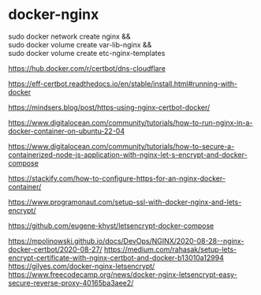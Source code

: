 # docker-nginx

sudo docker network create nginx && \
sudo docker volume create var-lib-nginx && \
sudo docker volume create etc-nginx-templates

<!-- sudo crontab -e -->
<!-- 0 */12 * * * docker-compose -f /path/to/docker-compose.yaml run certbot renew --quiet && docker-compose -f /path/to/docker-compose.yaml kill -s SIGHUP nginx -->
<!-- docker-compose run certbot certonly --dns-dnsprovider --dns-dnsprovider-credentials /path/to/credentials.ini -d example.com -->

https://hub.docker.com/r/certbot/dns-cloudflare

https://eff-certbot.readthedocs.io/en/stable/install.html#running-with-docker

https://mindsers.blog/post/https-using-nginx-certbot-docker/

https://www.digitalocean.com/community/tutorials/how-to-run-nginx-in-a-docker-container-on-ubuntu-22-04

https://www.digitalocean.com/community/tutorials/how-to-secure-a-containerized-node-js-application-with-nginx-let-s-encrypt-and-docker-compose

https://stackify.com/how-to-configure-https-for-an-nginx-docker-container/

https://www.programonaut.com/setup-ssl-with-docker-nginx-and-lets-encrypt/

https://github.com/eugene-khyst/letsencrypt-docker-compose

https://mpolinowski.github.io/docs/DevOps/NGINX/2020-08-28--nginx-docker-certbot/2020-08-27/
https://medium.com/rahasak/setup-lets-encrypt-certificate-with-nginx-certbot-and-docker-b13010a12994
https://gilyes.com/docker-nginx-letsencrypt/
https://www.freecodecamp.org/news/docker-nginx-letsencrypt-easy-secure-reverse-proxy-40165ba3aee2/

